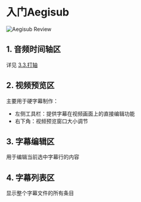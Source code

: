 # 入门Aegisub
![Aegisub Review](/assets/image/tutorial/Aegisubreview.png)

## 1. 音频时间轴区
详见 [3.3.打轴](/tutorial/3.双语字幕基础/3.3.打轴)

## 2. 视频预览区

主要用于硬字幕制作：

- 左侧工具栏：提供字幕在视频画面上的直接编辑功能
- 右下角：视频预览窗口大小调节

## 3. 字幕编辑区

用于编辑当前选中字幕行的内容

## 4. 字幕列表区

显示整个字幕文件的所有条目